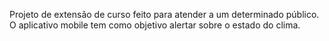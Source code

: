 Projeto de extensão de curso feito para atender a um determinado público. O aplicativo mobile tem como objetivo alertar sobre o estado do clima.
